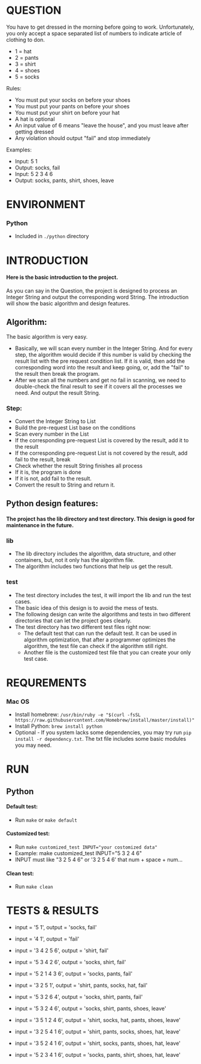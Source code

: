 # QUESTION

You have to get dressed in the morning before going to work. Unfortunately, you only accept a space separated list of numbers to indicate article of clothing to don.

* 1 = hat
* 2 = pants
* 3 = shirt
* 4 = shoes
* 5 = socks

Rules: 
* You must put your socks on before your shoes
* You must put your pants on before your shoes
* You must put your shirt on before your hat
* A hat is optional
* An input value of 6 means "leave the house", and you must leave after getting dressed
* Any violation should output "fail" and stop immediately

Examples:

* Input: 5 1
* Output: socks, fail
* Input: 5 2 3 4 6
* Output: socks, pants, shirt, shoes, leave

# ENVIRONMENT
### Python 
* Included in `./python` directory

# INTRODUCTION
#### Here is the basic introduction to the project.
As you can say in the Question, the project is designed to process an Integer String and output the corresponding word String. The introduction will show the basic algorithm and design features.

## Algorithm:
The basic algorithm is very easy.  
* Basically, we will scan every number in the Integer String. And for every step, the algorithm would decide if this number is valid by checking the result list with the pre request condition list. If it is valid, then add the corresponding word into the result and keep going, or, add the "fail" to the result then break the program.  
* After we scan all the numbers and get no fail in scanning, we need to double-check the final result to see if it covers all the processes we need. And output the result String.  
### Step:
* Convert the Integer String to List
* Build the pre-request List base on the conditions
* Scan every number in the List
* If the corresponding pre-request List is covered by the result, add it to the result
* If the corresponding pre-request List is not covered by the result, add fail to the result, break
* Check whether the result String finishes all process
* If it is, the program is done
* If it is not, add fail to the result.
* Convert the result to String and return it.

## Python design features:
#### The project has the lib directory and test directory. This design is good for maintenance in the future.  
### lib
* The lib directory includes the algorithm, data structure, and other containers, but, not it only has the algorithm file.
* The algorithm includes two functions that help us get the result.
### test
* The test directory includes the test, it will import the lib and run the test cases. 
* The basic idea of this design is to avoid the mess of tests. 
* The following design can write the algorithms and tests in two different directories that can let the project goes clearly.
* The test directory has two different test files right now: 
  - The default test that can run the default test. It can be used in algorithm optimization, that after a programmer optimizes the algorithm, the test file can check if the algorithm still right. 
  - Another file is the customized test file that you can create your only test case.

# REQUREMENTS
### Mac OS
* Install homebrew: 
`/usr/bin/ruby -e "$(curl -fsSL https://raw.githubusercontent.com/Homebrew/install/master/install)"`
* Install Python: `brew install python`
* Optional - If you system lacks some dependencies, you may try run `pip install -r dependency.txt`. The txt file includes some basic modules you may need.

# RUN
## Python
#### Default test: 
* Run `make` or `make default`
#### Customized test: 
* Run `make customized_test INPUT="your costomized data"`
* Example: make customized_test INPUT="5 3 2 4 6"
* INPUT must like "3 2 5 4 6" or '3 2 5 4 6' that num + space + num...
#### Clean test:
* Run `make clean`

# TESTS & RESULTS

* input = '5 1', output = 'socks, fail'

* input = '4 1', output = 'fail'

* input = '3 4 2 5 6', output = 'shirt, fail'

* input = '5 3 4 2 6', output = 'socks, shirt, fail'

* input = '5 2 1 4 3 6', output = 'socks, pants, fail'

* input = '3 2 5 1', output = 'shirt, pants, socks, hat, fail'

* input = '5 3 2 6 4', output = 'socks, shirt, pants, fail'

* input = '5 3 2 4 6', output = 'socks, shirt, pants, shoes, leave'

* input = '3 5 1 2 4 6', output = 'shirt, socks, hat, pants, shoes, leave'

* input = '3 2 5 4 1 6', output = 'shirt, pants, socks, shoes, hat, leave'

* input = '3 5 2 4 1 6', output = 'shirt, socks, pants, shoes, hat, leave'

* input = '5 2 3 4 1 6', output = 'socks, pants, shirt, shoes, hat, leave'